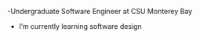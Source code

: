 -Undergraduate Software Engineer at CSU Monterey Bay
- I’m currently learning software design
<!---
EzequielHS05/EzequielHS05 is a ✨ special ✨ repository because its `README.md` (this file) appears on your GitHub profile.
You can click the Preview link to take a look at your changes.
--->

